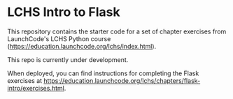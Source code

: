 # LCHS Intro to Flask

This repository contains the starter code for a set of chapter exercises from LaunchCode's LCHS Python course (https://education.launchcode.org/lchs/index.html).

This repo is currently under development.

When deployed, you can find instructions for completing the Flask exercises at https://education.launchcode.org/lchs/chapters/flask-intro/exercises.html.

